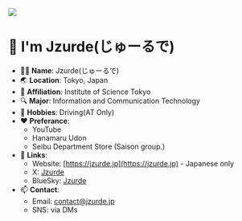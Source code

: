 ![](wallpaper.jpg)
# 👋 I'm Jzurde(じゅーるで)
- 👨🏻 **Name**: Jzurde(じゅーるで)
- 🌏 **Location**: Tokyo, Japan
- 🏢 **Affiliation**: Institute of Science Tokyo
- 🔍 **Major**: Information and Communication Technology
- 🎨 **Hobbies**: Driving(AT Only)
- ♥️ **Preferance**:
  - YouTube
  - Hanamaru Udon
  - Seibu Department Store (Saison group.)
- 🔗 **Links**:
  - Website: [https://jzurde.jp](https://jzurde.jp) - Japanese only
  - X: [Jzurde](https://x.com/Jzurde_)
  - BlueSky: [Jzurde](https://bsky.app/profile/jzurde.bsky.social)
- 📫 **Contact**:
  - Email: contact@jzurde.jp
  - SNS: via DMs